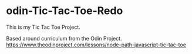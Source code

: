 # odin-Tic-Tac-Toe-Redo
This is my Tic Tac Toe Project.

Based around curriculum from the Odin Project. https://www.theodinproject.com/lessons/node-path-javascript-tic-tac-toe